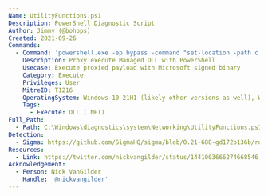 ```yaml
---
Name: UtilityFunctions.ps1
Description: PowerShell Diagnostic Script
Author: Jimmy (@bohops)
Created: 2021-09-26
Commands:
  - Command: 'powershell.exe -ep bypass -command "set-location -path c:\windows\diagnostics\system\networking; import-module .\UtilityFunctions.ps1; RegSnapin ..\..\..\..\temp\unsigned.dll;[Program.Class]::Main()"'
    Description: Proxy execute Managed DLL with PowerShell
    Usecase: Execute proxied payload with Microsoft signed binary
    Category: Execute
    Privileges: User
    MitreID: T1216
    OperatingSystem: Windows 10 21H1 (likely other versions as well), Windows 11
    Tags:
      - Execute: DLL (.NET)
Full_Path:
  - Path: C:\Windows\diagnostics\system\Networking\UtilityFunctions.ps1
Detection:
  - Sigma: https://github.com/SigmaHQ/sigma/blob/0.21-688-gd172b136b/rules/windows/process_creation/proc_creation_win_lolbas_utilityfunctions.yml
Resources:
  - Link: https://twitter.com/nickvangilder/status/1441003666274668546
Acknowledgement:
  - Person: Nick VanGilder
    Handle: '@nickvangilder'
---
```


